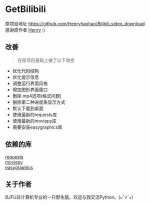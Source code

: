 # GetBilibili
原项目地址 https://github.com/Henryhaohao/Bilibili_video_download  
感谢原作者 [Henry](https://github.com/Henryhaohao) :)

## 改善
>在原项目基础上做了以下改变  
- 优化代码结构  
- 优化提示信息  
- 调整运行界面风格  
- 增加图形界面窗口  
- 删除.mp4选项(格式问题)  
- 删除第二种进度条显示方式  
- 默认下载到桌面  
- 使用最新的requests库  
- 使用最新的moviepy库  
- 需要安装easygraphics库  

## 依赖的库
[requests](https://github.com/kennethreitz/requests)  
[moviepy](https://github.com/Zulko/moviepy)  
[easygraphics](https://github.com/royqh1979/PyEasyGraphics)  

## 关于作者
BJFU非计算机专业的一只野生猿，欢迎与我交流Python。(๑¯∀¯๑)  

